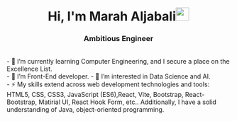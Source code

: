 # <h1 align="center">Hi, I'm Marah Aljabali<img width="30px" src="https://raw.githubusercontent.com/iampavangandhi/iampavangandhi/master/gifs/Hi.gif"></h1>
<h3 align="center">Ambitious Engineer</h3>
<br/>
- 👀 I’m currently learning Computer Engineering, and I secure a place on the Excellence List.
<br/>
- 🌱 I’m Front-End developer.
- 🌱 I’m interested in Data Science and AI.
<br/>
- ⚡ My skills extend across web development technologies and tools: HTML5, CSS, CSS3, JavaScript (ES6),React, Vite, Bootstrap, React-Bootstrap, Matirial UI, React Hook Form, etc.. Additionally, I have a solid understanding of Java, object-oriented programming.

